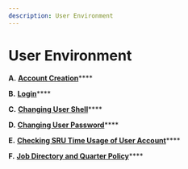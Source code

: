 ```yaml
---
description: User Environment
---
```


# User Environment

**A.** [**Account Creation**](a.-account-creation.md)****

**B.** [**Login**](b.-login.md)****

**C.** [**Changing User Shell**](c.-changing-user-shell.md)****

**D.** [**Changing User Password**](d.-changing-user-password.md)****

**E.** [**Checking SRU Time Usage of User Account**](e.-checking-sru-time-usage-of-user-account.md)****

**F.** [**Job Directory and Quarter Policy**](f.-job-directory-and-quarter-policy.md)****

